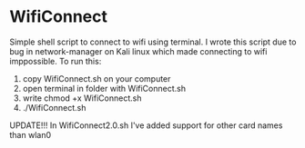 # WifiConnect
Simple shell script to connect to wifi using terminal.
I wrote this script due to bug in network-manager on Kali linux which made connecting to wifi imppossible.
To run this:
1. copy WifiConnect.sh on your computer
2. open terminal in folder with WifiConnect.sh
3. write chmod +x WifiConnect.sh
4. ./WifiConnect.sh

UPDATE!!! In WifiConnect2.0.sh I've added support for other card names than wlan0
